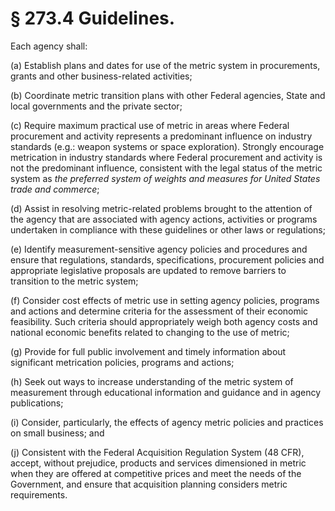 # § 273.4   Guidelines.

Each agency shall: 


(a) Establish plans and dates for use of the metric system in procurements, grants and other business-related activities; 


(b) Coordinate metric transition plans with other Federal agencies, State and local governments and the private sector; 


(c) Require maximum practical use of metric in areas where Federal procurement and activity represents a predominant influence on industry standards (e.g.: weapon systems or space exploration). Strongly encourage metrication in industry standards where Federal procurement and activity is not the predominant influence, consistent with the legal status of the metric system as *the preferred system of weights and measures for United States trade and commerce*; 


(d) Assist in resolving metric-related problems brought to the attention of the agency that are associated with agency actions, activities or programs undertaken in compliance with these guidelines or other laws or regulations; 


(e) Identify measurement-sensitive agency policies and procedures and ensure that regulations, standards, specifications, procurement policies and appropriate legislative proposals are updated to remove barriers to transition to the metric system; 


(f) Consider cost effects of metric use in setting agency policies, programs and actions and determine criteria for the assessment of their economic feasibility. Such criteria should appropriately weigh both agency costs and national economic benefits related to changing to the use of metric; 


(g) Provide for full public involvement and timely information about significant metrication policies, programs and actions; 


(h) Seek out ways to increase understanding of the metric system of measurement through educational information and guidance and in agency publications; 


(i) Consider, particularly, the effects of agency metric policies and practices on small business; and 


(j) Consistent with the Federal Acquisition Regulation System (48 CFR), accept, without prejudice, products and services dimensioned in metric when they are offered at competitive prices and meet the needs of the Government, and ensure that acquisition planning considers metric requirements. 




